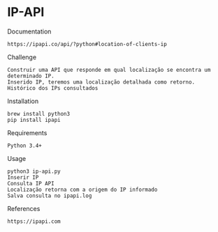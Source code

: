 
# IP-API

Documentation
```
https://ipapi.co/api/?python#location-of-clients-ip
```

Challenge
```
Construir uma API que responde em qual localização se encontra um determinado IP.
Inserido IP, teremos uma localização detalhada como retorno.
Histórico dos IPs consultados
```

Installation
```
brew install python3
pip install ipapi
```

Requirements
```
Python 3.4+
```

Usage
```
python3 ip-api.py
Inserir IP
Consulta IP API
Localização retorna com a origem do IP informado
Salva consulta no ipapi.log
```
References
```
https://ipapi.com
```

